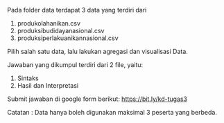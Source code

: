Pada folder data terdapat 3 data yang terdiri dari
1. produkolahanikan.csv
2. produksibudidayanasional.csv
3. produksiperlakuanikannasional.csv

Pilih salah satu data, lalu lakukan agregasi dan visualisasi Data.

Jawaban yang dikumpul terdiri dari 2 file, yaitu:
1. Sintaks
2. Hasil dan Interpretasi 

Submit jawaban di google form berikut:
https://bit.ly/kd-tugas3

Catatan : Data hanya boleh digunakan maksimal 3 peserta yang berbeda.